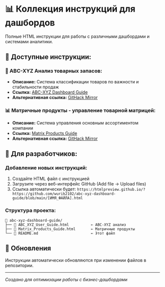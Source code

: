 # 📊 Коллекция инструкций для дашбордов

Полные HTML инструкции для работы с различными дашбордами и системами аналитики.

## 📱 Доступные инструкции:

### 🎯 ABC-XYZ Анализ товарных запасов:
- **Описание:** Система классификации товаров по важности и стабильности продаж
- **Ссылка:** [ABC-XYZ Dashboard Guide](https://htmlpreview.github.io/?https://github.com/wurik2102/abc-xyz-dashboard-guide/blob/main/ABC_XYZ_User_Guide.html)
- **Альтернативная ссылка:** [GitHack Mirror](https://raw.githack.com/wurik2102/abc-xyz-dashboard-guide/main/ABC_XYZ_User_Guide.html)

### 📊 Матричные продукты - управление товарной матрицей:
- **Описание:** Система управления основным ассортиментом компании
- **Ссылка:** [Matrix Products Guide](https://htmlpreview.github.io/?https://github.com/wurik2102/abc-xyz-dashboard-guide/blob/main/Matrix_Products_Guide.html)
- **Альтернативная ссылка:** [GitHack Mirror](https://raw.githack.com/wurik2102/abc-xyz-dashboard-guide/main/Matrix_Products_Guide.html)

## 🚀 Для разработчиков:

### Добавление новых инструкций:
1. Создайте HTML файл с инструкцией
2. Загрузите через веб-интерфейс GitHub (Add file → Upload files)
3. Ссылка автоматически будет: `https://htmlpreview.github.io/?https://github.com/wurik2102/abc-xyz-dashboard-guide/blob/main/[ИМЯ_ФАЙЛА].html`

### Структура проекта:
```
📁 abc-xyz-dashboard-guide/
├── 📄 ABC_XYZ_User_Guide.html          ← ABC-XYZ анализ
├── 📄 Matrix_Products_Guide.html       ← Матричные продукты  
└── 📄 README.md                        ← Этот файл
```

## 🔄 Обновления

Инструкции автоматически обновляются при изменении файлов в репозитории.

---

*Создано для оптимизации работы с бизнес-дашбордами*
